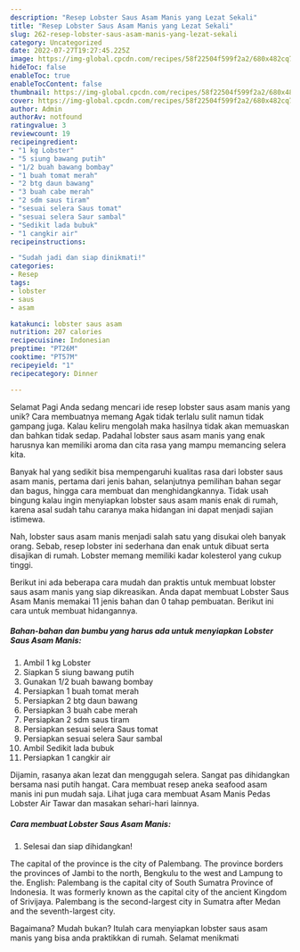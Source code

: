 ```yaml
---
description: "Resep Lobster Saus Asam Manis yang Lezat Sekali"
title: "Resep Lobster Saus Asam Manis yang Lezat Sekali"
slug: 262-resep-lobster-saus-asam-manis-yang-lezat-sekali
category: Uncategorized
date: 2022-07-27T19:27:45.225Z
image: https://img-global.cpcdn.com/recipes/58f22504f599f2a2/680x482cq70/lobster-saus-asam-manis-foto-resep-utama.jpg
hideToc: false
enableToc: true
enableTocContent: false
thumbnail: https://img-global.cpcdn.com/recipes/58f22504f599f2a2/680x482cq70/lobster-saus-asam-manis-foto-resep-utama.jpg
cover: https://img-global.cpcdn.com/recipes/58f22504f599f2a2/680x482cq70/lobster-saus-asam-manis-foto-resep-utama.jpg
author: Admin
authorAv: notfound
ratingvalue: 3
reviewcount: 19
recipeingredient:
- "1 kg Lobster"
- "5 siung bawang putih"
- "1/2 buah bawang bombay"
- "1 buah tomat merah"
- "2 btg daun bawang"
- "3 buah cabe merah"
- "2 sdm saus tiram"
- "sesuai selera Saus tomat"
- "sesuai selera Saur sambal"
- "Sedikit lada bubuk"
- "1 cangkir air"
recipeinstructions:

- "Sudah jadi dan siap dinikmati!"
categories:
- Resep
tags:
- lobster
- saus
- asam

katakunci: lobster saus asam 
nutrition: 207 calories
recipecuisine: Indonesian
preptime: "PT26M"
cooktime: "PT57M"
recipeyield: "1"
recipecategory: Dinner

---
```



Selamat Pagi Anda sedang mencari ide resep lobster saus asam manis yang unik? Cara membuatnya memang Agak tidak terlalu sulit namun tidak gampang juga. Kalau keliru mengolah maka hasilnya tidak akan memuaskan dan bahkan tidak sedap. Padahal lobster saus asam manis yang enak harusnya kan memiliki aroma dan cita rasa yang mampu memancing selera kita.


Banyak hal yang sedikit bisa mempengaruhi kualitas rasa dari lobster saus asam manis, pertama dari jenis bahan, selanjutnya pemilihan bahan segar dan bagus, hingga cara membuat dan menghidangkannya. Tidak usah bingung kalau ingin menyiapkan lobster saus asam manis enak di rumah, karena asal sudah tahu caranya maka hidangan ini dapat menjadi sajian istimewa.

Nah, lobster saus asam manis menjadi salah satu yang disukai oleh banyak orang. Sebab, resep lobster ini sederhana dan enak untuk dibuat serta disajikan di rumah. Lobster memang memiliki kadar kolesterol yang cukup tinggi.


Berikut ini ada beberapa cara mudah dan praktis untuk membuat lobster saus asam manis yang siap dikreasikan. Anda dapat membuat Lobster Saus Asam Manis memakai 11 jenis bahan dan 0 tahap pembuatan. Berikut ini cara untuk membuat hidangannya.

<!--inarticleads1-->

##### Bahan-bahan dan bumbu yang harus ada untuk menyiapkan Lobster Saus Asam Manis:

1. Ambil 1 kg Lobster
1. Siapkan 5 siung bawang putih
1. Gunakan 1/2 buah bawang bombay
1. Persiapkan 1 buah tomat merah
1. Persiapkan 2 btg daun bawang
1. Persiapkan 3 buah cabe merah
1. Persiapkan 2 sdm saus tiram
1. Persiapkan sesuai selera Saus tomat
1. Persiapkan sesuai selera Saur sambal
1. Ambil Sedikit lada bubuk
1. Persiapkan 1 cangkir air


Dijamin, rasanya akan lezat dan menggugah selera. Sangat pas dihidangkan bersama nasi putih hangat. Cara membuat resep aneka seafood asam manis ini pun mudah saja. Lihat juga cara membuat Asam Manis Pedas Lobster Air Tawar dan masakan sehari-hari lainnya. 

<!--inarticleads2-->

##### Cara membuat Lobster Saus Asam Manis:


1. Selesai dan siap dihidangkan!

The capital of the province is the city of Palembang. The province borders the provinces of Jambi to the north, Bengkulu to the west and Lampung to the. English: Palembang is the capital city of South Sumatra Province of Indonesia. It was formerly known as the capital city of the ancient Kingdom of Srivijaya. Palembang is the second-largest city in Sumatra after Medan and the seventh-largest city. 

Bagaimana? Mudah bukan? Itulah cara menyiapkan lobster saus asam manis yang bisa anda praktikkan di rumah. Selamat menikmati
